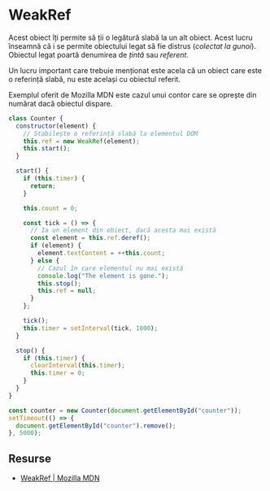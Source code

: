 # WeakRef

Acest obiect îți permite să ții o legătură slabă la un alt obiect. Acest lucru înseamnă că i se permite obiectului legat să fie distrus (*colectat la gunoi*). Obiectul legat poartă denumirea de *țintă* sau *referent*.

Un lucru important care trebuie menționat este acela că un obiect care este o referință slabă, nu este același cu obiectul referit.

Exemplul oferit de Mozilla MDN este cazul unui contor care se oprește din numărat dacă obiectul dispare.

```javascript
class Counter {
  constructor(element) {
    // Stabilește o referință slabă la elementul DOM
    this.ref = new WeakRef(element);
    this.start();
  }

  start() {
    if (this.timer) {
      return;
    }

    this.count = 0;

    const tick = () => {
      // Ia un element din obiect, dacă acesta mai există
      const element = this.ref.deref();
      if (element) {
        element.textContent = ++this.count;
      } else {
        // Cazul în care elementul nu mai există
        console.log("The element is gone.");
        this.stop();
        this.ref = null;
      }
    };

    tick();
    this.timer = setInterval(tick, 1000);
  }

  stop() {
    if (this.timer) {
      clearInterval(this.timer);
      this.timer = 0;
    }
  }
}

const counter = new Counter(document.getElementById("counter"));
setTimeout(() => {
  document.getElementById("counter").remove();
}, 5000);
```

## Resurse

- [WeakRef | Mozilla MDN](https://developer.mozilla.org/en-US/docs/Web/JavaScript/Reference/Global_Objects/WeakRef)
